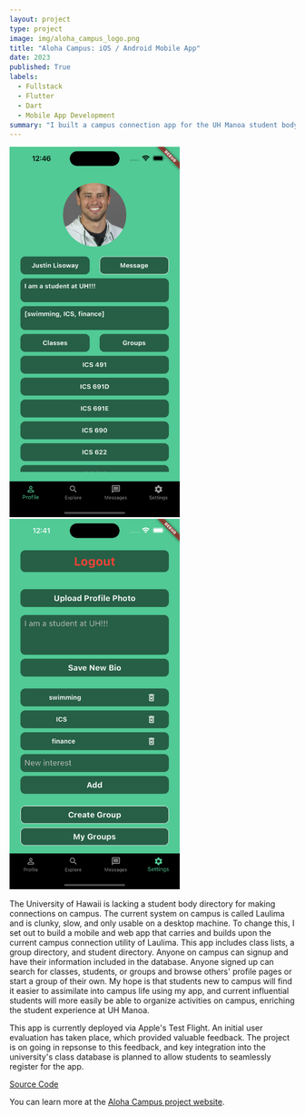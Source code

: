 ```yaml
---
layout: project
type: project
image: img/aloha_campus_logo.png
title: "Aloha Campus: iOS / Android Mobile App"
date: 2023
published: True
labels:
  - Fullstack
  - Flutter
  - Dart
  - Mobile App Development
summary: "I built a campus connection app for the UH Manoa student body."
---
```


<div class="text-center p-4">
  <img width="300px" src="../img/profile_page.png" class="img-thumbnail" >
  <img width="300px" src="../img/settings.png" class="img-thumbnail" >
</div>

The University of Hawaii is lacking a student body directory for making connections on campus. The current system on campus is called Laulima and is clunky, slow, and only usable on a desktop machine. To change this, I set out to build a mobile and web app that carries and builds upon the current campus connection utility of Laulima. This app includes class lists, a group directory, and student directory. Anyone on campus can signup and have their information included in the database. Anyone signed up can search for classes, students, or groups and browse others' profile pages or start a group of their own. My hope is that students new to campus will find it easier to assimilate into campus life using my app, and current influential students will more easily be able to organize activities on campus, enriching the student experience at UH Manoa.

This app is currently deployed via Apple's Test Flight. An initial user evaluation has taken place, which provided valuable feedback. The project is on going in repsonse to this feedback, and key integration into the university's class database is planned to allow students to seamlessly register for the app.

[Source Code](https://github.com/UHM-Social-Software/app/tree/deployment)

You can learn more at the [Aloha Campus project website](https://uhm-social-software.github.io/).
